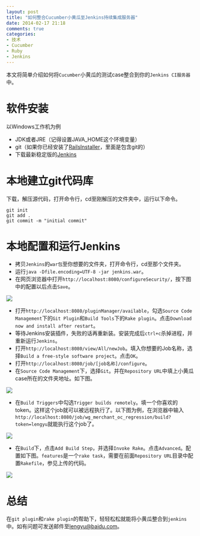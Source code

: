 ```yaml
---
layout: post
title: "如何整合Cucumber小黄瓜至Jenkins持续集成服务器"
date: 2014-02-17 21:18
comments: true
categories: 
- 技术
- Cucumber
- Ruby
- Jenkins
---
```

本文将简单介绍如何将`Cucumber`小黄瓜的测试case整合到你的`Jenkins CI服务器`中。

<!--more-->

# 软件安装

以Windows工作机为例  
- JDK或者JRE（记得设置JAVA_HOME这个环境变量）  
- git（如果你已经安装了[RailsInstaller](http://railsinstaller.org/)，里面是包含git的）  
- 下载最新稳定版的[Jenkins](http://mirrors.jenkins-ci.org/war/latest/jenkins.war)

# 本地建立git代码库

下载，解压源代码，打开命令行，cd至刚解压的文件夹中，运行以下命令。

```
git init
git add .
git commit -m "initial commit"
```

# 本地配置和运行Jenkins

- 拷贝`Jenkins`的`war包`至你想要的文件夹，打开命令行，cd至那个文件夹。  
- 运行`java -Dfile.encoding=UTF-8 -jar jenkins.war`。  
- 在网页浏览器中打开`http://localhost:8080/configureSecurity/`，按下图中的配置以后点击`Save`。

![](http://i.imgur.com/ea5IK3k.jpg)

- 打开`http://localhost:8080/pluginManager/available`，勾选`Source Code Management`下的`Git Plugin`和`Build Tools`下的`Rake plugin`。点击`Download now and install after restart`。
- 等待Jenkins安装插件，失败的话再重新装。安装完成后`ctrl+c`杀掉进程，并重新运行`Jenkins`。
- 打开`http://localhost:8080/view/All/newJob`。填入你想要的Job名称，选择`Build a free-style software project`。点击`OK`。
- 打开`http://localhost:8080/job/[job名称]/configure`。
- 在`Source Code Management`下，选择`Git`。并在`Repository URL`中填上小黄瓜case所在的文件夹地址。如下图。

![](http://i.imgur.com/OVjhttE.jpg)

- 在`Build Triggers`中勾选`Trigger builds remotely`。填一个你喜欢的token。这样这个job就可以被远程执行了。以下图为例，在浏览器中输入`http://localhost:8080/job/wg_merchant_oc_regression/build?token=lengyu`就能执行这个job了。

![](http://i.imgur.com/YhfCOzS.jpg)

- 在`Build`下，点击`Add Build Step`，并选择`Invoke Rake`。点击`Advanced`。配置如下图。`features`是一个`rake task`，需要在前面`Repository URL`目录中配置`Rakefile`，参见上传的代码。

![](http://i.imgur.com/V7AfNPc.jpg)

# 总结

在`git plugin`和`rake plugin`的帮助下，轻轻松松就能将小黄瓜整合到`jenkins`中。如有问题可发送邮件至[lengyu@baidu.com](mailto:lengu@baidu.com)。

